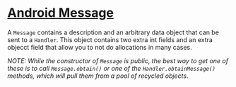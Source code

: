 # [Android Message](https://developer.android.com/reference/android/os/Message.html)
A `Message` contains a description and an arbitrary data object that can be sent to a `Handler`. This object contains two extra int fields and an extra objecct field that allow you to not do allocations in many cases.

_NOTE: While the constructor of `Message` is public, the best way to get one of these is to call `Message.obtain()` or one of the `Handler.obtainMessage()` methods, which will pull them from a pool of recycled objects_.